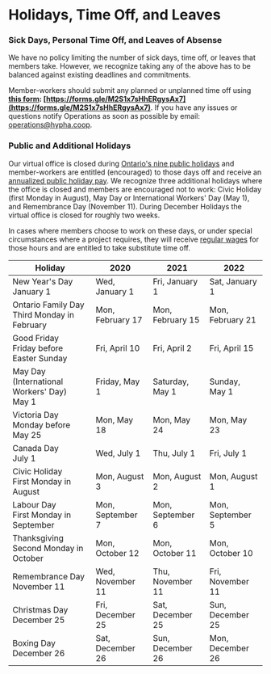 # Holidays, Time Off, and Leaves

### Sick Days, Personal Time Off, and Leaves of Absense
  
We have no policy limiting the number of sick days, time off, or leaves that members take.
However, we recognize taking any of the above has to be balanced against existing deadlines and commitments.

Member-workers should submit any planned or unplanned time off using **[this form](https://forms.gle/M2S1x7sHhERgysAx7): 
[https://forms.gle/M2S1x7sHhERgysAx7](https://forms.gle/M2S1x7sHhERgysAx7)**. 
If you have any issues or questions notify Operations as soon as possible by email: 
[operations@hypha.coop](mailto:operations@hypha.coop).


### Public and Additional Holidays

Our virtual office is closed during [Ontario's nine public holidays](https://www.ontario.ca/document/your-guide-employment-standards-act-0/public-holidays) 
and member-workers are entitled (encouraged) to those days off and receive an [annualized public holiday pay](finance.md#public-holiday-pay). 
We recognize three additional holidays where the office is closed and members are encouraged not to work: 
Civic Holiday (first Monday in August), May Day or International Workers' Day (May 1), and Remembrance Day (November 11). 
During December Holidays the virtual office is closed for roughly two weeks. 

In cases where members choose to work on these days, or under special circumstances where a project requires, 
they will receive [regular wages](/finance.md#public-holiday-pay) for those hours and are entitled to take substitute time off. 

| **Holiday**                                      | **2020**          | **2021**          | **2022**         |
|--------------------------------------------------|-------------------|-------------------|------------------|
| New Year's Day<br />January 1                    | Wed, January 1    | Fri, January 1    | Sat, January 1   |
| Ontario Family Day<br />Third Monday in February | Mon, February 17  | Mon, February 15  | Mon, February 21 |
| Good Friday<br />Friday before Easter Sunday     | Fri, April 10     | Fri, April 2      | Fri, April 15    |
| May Day (International Workers' Day)<br />May 1  | Friday, May 1     | Saturday, May 1   | Sunday, May 1    |
| Victoria Day<br />Monday before May 25           | Mon, May 18       | Mon, May 24       | Mon, May 23      |
| Canada Day<br />July 1                           | Wed, July 1       | Thu, July 1       | Fri, July 1      |
| Civic Holiday<br />First Monday in August        | Mon, August 3     | Mon, August 2     | Mon, August 1    |
| Labour Day<br />First Monday in September        | Mon, September 7  | Mon, September 6  | Mon, September 5 |
| Thanksgiving<br />Second Monday in October       | Mon, October 12   | Mon, October 11   | Mon, October 10  |
| Remembrance Day<br />November 11                 | Wed, November 11  | Thu, November 11  | Fri, November 11 |
| Christmas Day<br />December 25                   | Fri, December 25  | Sat, December 25  | Sun, December 25 |
| Boxing Day<br />December 26                      | Sat, December 26  | Sun, December 26  | Mon, December 26 |
